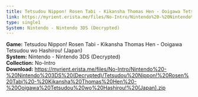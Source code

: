 ```yaml
---
title: Tetsudou Nippon! Rosen Tabi - Kikansha Thomas Hen - Ooigawa Tetsudou wo Hashirou! (Japan)
link: https://myrient.erista.me/files/No-Intro/Nintendo%20-%20Nintendo%203DS%20(Decrypted)/Tetsudou%20Nippon!%20Rosen%20Tabi%20-%20Kikansha%20Thomas%20Hen%20-%20Ooigawa%20Tetsudou%20wo%20Hashirou!%20(Japan).zip
type: single1
System: Nintendo - Nintendo 3DS (Decrypted)
---
```

<b>Game:</b> Tetsudou Nippon! Rosen Tabi - Kikansha Thomas Hen - Ooigawa Tetsudou wo Hashirou! (Japan)<br>
<b>System:</b> Nintendo - Nintendo 3DS (Decrypted)<br>
<b>Collection:</b> No-Intro<br>
<b>Download:</b> https://myrient.erista.me/files/No-Intro/Nintendo%20-%20Nintendo%203DS%20(Decrypted)/Tetsudou%20Nippon!%20Rosen%20Tabi%20-%20Kikansha%20Thomas%20Hen%20-%20Ooigawa%20Tetsudou%20wo%20Hashirou!%20(Japan).zip
